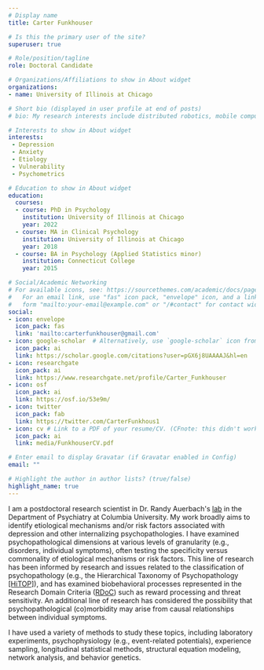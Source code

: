 ```yaml
---
# Display name
title: Carter Funkhouser

# Is this the primary user of the site?
superuser: true

# Role/position/tagline
role: Doctoral Candidate

# Organizations/Affiliations to show in About widget
organizations:
- name: University of Illinois at Chicago

# Short bio (displayed in user profile at end of posts)
# bio: My research interests include distributed robotics, mobile computing and programmable matter.

# Interests to show in About widget
interests:
 - Depression
 - Anxiety
 - Etiology
 - Vulnerability
 - Psychometrics

# Education to show in About widget
education:
  courses:
  - course: PhD in Psychology
    institution: University of Illinois at Chicago
    year: 2022
  - course: MA in Clinical Psychology
    institution: University of Illinois at Chicago
    year: 2018
  - course: BA in Psychology (Applied Statistics minor)
    institution: Connecticut College
    year: 2015

# Social/Academic Networking
# For available icons, see: https://sourcethemes.com/academic/docs/page-builder/#icons
#   For an email link, use "fas" icon pack, "envelope" icon, and a link in the
#   form "mailto:your-email@example.com" or "/#contact" for contact widget.
social:
- icon: envelope
  icon_pack: fas
  link: 'mailto:carterfunkhouser@gmail.com'
- icon: google-scholar  # Alternatively, use `google-scholar` icon from `ai` icon pack
  icon_pack: ai
  link: https://scholar.google.com/citations?user=pGX6j8UAAAAJ&hl=en
- icon: researchgate
  icon_pack: ai
  link: https://www.researchgate.net/profile/Carter_Funkhouser
- icon: osf
  icon_pack: ai
  link: https://osf.io/53e9m/
- icon: twitter
  icon_pack: fab
  link: https://twitter.com/CarterFunkhous1
- icon: cv # Link to a PDF of your resume/CV. (CFnote: this didn't work until I moved it up to immediately follow other icons)
  icon_pack: ai
  link: media/FunkhouserCV.pdf

# Enter email to display Gravatar (if Gravatar enabled in Config)
email: ""

# Highlight the author in author lists? (true/false)
highlight_name: true
---
```


I am a postdoctoral research scientist in Dr. Randy Auerbach's [lab](https://www.auerbachlab.com/) in the Department of Psychiatry at Columbia University. My work broadly aims to identify etiological mechanisms and/or risk factors associated with depression and other internalizing psychopathologies. I have examined psychopathological dimensions at various levels of granularity (e.g., disorders, individual symptoms), often testing the specificity versus commonality of etiological mechanisms or risk factors. This line of research has been informed by research and issues related to the classification of psychopathology (e.g., the Hierarchical Taxonomy of Psychopathology [[HiTOP]](https://hitop.unt.edu/introduction)), and has examined biobehavioral processes represented in the Research Domain Criteria ([RDoC](https://www.nimh.nih.gov/research/research-funded-by-nimh/rdoc/about-rdoc#framework-graphic)) such as reward processing and threat sensitivity. An additional line of research has considered the possibility that psychopathological (co)morbidity may arise from causal relationships between individual symptoms. 

I have used a variety of methods to study these topics, including laboratory experiments, psychophysiology (e.g., event-related potentials), experience sampling, longitudinal statistical methods, structural equation modeling, network analysis, and behavior genetics.

